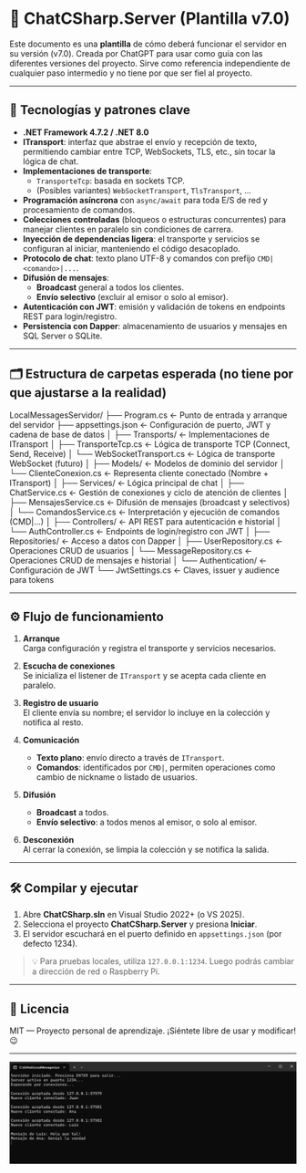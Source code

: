# 📡 ChatCSharp.Server (Plantilla v7.0)

Este documento es una **plantilla** de cómo deberá funcionar el servidor en su versión (v7.0). Creada por ChatGPT para usar como guía con las diferentes versiones del proyecto.
Sirve como referencia independiente de cualquier paso intermedio y no tiene por que ser fiel al proyecto.

---

## 🔧 Tecnologías y patrones clave

- **.NET Framework 4.7.2 / .NET 8.0**  
- **ITransport**: interfaz que abstrae el envío y recepción de texto, permitiendo cambiar entre TCP, WebSockets, TLS, etc., sin tocar la lógica de chat.  
- **Implementaciones de transporte**:  
  - `TransporteTcp`: basada en sockets TCP.  
  - (Posibles variantes) `WebSocketTransport`, `TlsTransport`, …  
- **Programación asíncrona** con `async/await` para toda E/S de red y procesamiento de comandos.  
- **Colecciones controladas** (bloqueos o estructuras concurrentes) para manejar clientes en paralelo sin condiciones de carrera.  
- **Inyección de dependencias ligera**: el transporte y servicios se configuran al iniciar, manteniendo el código desacoplado.  
- **Protocolo de chat**: texto plano UTF-8 y comandos con prefijo `CMD|<comando>|...`.  
- **Difusión de mensajes**:  
  - **Broadcast** general a todos los clientes.  
  - **Envío selectivo** (excluir al emisor o solo al emisor).  
- **Autenticación con JWT**: emisión y validación de tokens en endpoints REST para login/registro.  
- **Persistencia con Dapper**: almacenamiento de usuarios y mensajes en SQL Server o SQLite.

---

## 🗂️ Estructura de carpetas esperada (no tiene por que ajustarse a la realidad)

LocalMessagesServidor/
├── Program.cs ← Punto de entrada y arranque del servidor
├── appsettings.json ← Configuración de puerto, JWT y cadena de base de datos
│
├── Transports/ ← Implementaciones de ITransport
│ ├── TransporteTcp.cs ← Lógica de transporte TCP (Connect, Send, Receive)
│ └── WebSocketTransport.cs ← Lógica de transporte WebSocket (futuro)
│
├── Models/ ← Modelos de dominio del servidor
│ └── ClienteConexion.cs ← Representa cliente conectado (Nombre + ITransport)
│
├── Services/ ← Lógica principal de chat
│ ├── ChatService.cs ← Gestión de conexiones y ciclo de atención de clientes
│ ├── MensajesService.cs ← Difusión de mensajes (broadcast y selectivos)
│ └── ComandosService.cs ← Interpretación y ejecución de comandos (CMD|…)
│
├── Controllers/ ← API REST para autenticación e historial
│ └── AuthController.cs ← Endpoints de login/registro con JWT
│
├── Repositories/ ← Acceso a datos con Dapper
│ ├── UserRepository.cs ← Operaciones CRUD de usuarios
│ └── MessageRepository.cs ← Operaciones CRUD de mensajes e historial
│
└── Authentication/ ← Configuración de JWT
└── JwtSettings.cs ← Claves, issuer y audience para tokens

---

## ⚙️ Flujo de funcionamiento

1. **Arranque**  
   Carga configuración y registra el transporte y servicios necesarios.

2. **Escucha de conexiones**  
   Se inicializa el listener de `ITransport` y se acepta cada cliente en paralelo.

3. **Registro de usuario**  
   El cliente envía su nombre; el servidor lo incluye en la colección y notifica al resto.

4. **Comunicación**  
   - **Texto plano**: envío directo a través de `ITransport`.  
   - **Comandos**: identificados por `CMD|`, permiten operaciones como cambio de nickname o listado de usuarios.

5. **Difusión**  
   - **Broadcast** a todos.  
   - **Envío selectivo**: a todos menos al emisor, o solo al emisor.

6. **Desconexión**  
   Al cerrar la conexión, se limpia la colección y se notifica la salida.

---

## 🛠️ Compilar y ejecutar

1. Abre **ChatCSharp.sln** en Visual Studio 2022+ (o VS 2025).  
2. Selecciona el proyecto **ChatCSharp.Server** y presiona **Iniciar**.  
3. El servidor escuchará en el puerto definido en `appsettings.json` (por defecto 1234).

> 💡 Para pruebas locales, utiliza `127.0.0.1:1234`. Luego podrás cambiar a dirección de red o Raspberry Pi.

---

## 📄 Licencia

MIT — Proyecto personal de aprendizaje. ¡Siéntete libre de usar y modificar! 😉  

---

![Imagen server](../images/Server.png)